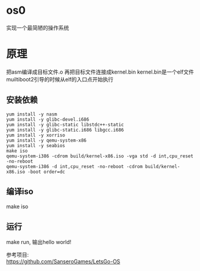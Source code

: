 # os0
实现一个最简陋的操作系统

# 原理
把asm编译成目标文件.o
再把目标文件连接成kernel.bin
kernel.bin是一个elf文件
muiltiboot2引导的时候从elf的入口点开始执行

## 安装依赖
```
yum install -y nasm
yum install -y glibc-devel.i686
yum install -y glibc-static libstdc++-static
yum install -y glibc-static.i686 libgcc.i686
yum install -y xorriso
yum install -y qemu-system-x86
yum install -y seabios
make iso
qemu-system-i386 -cdrom build/kernel-x86.iso -vga std -d int,cpu_reset -no-reboot
qemu-system-i386 -d int,cpu_reset -no-reboot -cdrom build/kernel-x86.iso -boot order=dc
```

## 编译iso
make iso

## 运行
make run, 输出hello world!

参考项目:  
https://github.com/SanseroGames/LetsGo-OS